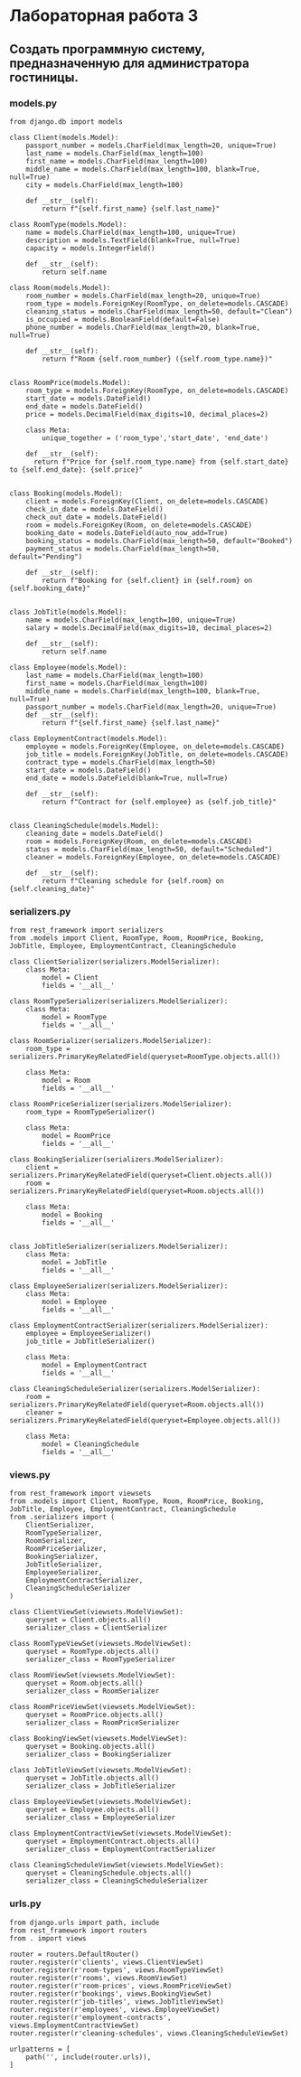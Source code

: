 # Лабораторная работа 3

## Создать программную систему, предназначенную для администратора гостиницы.


### models.py

    from django.db import models
    
    class Client(models.Model):
        passport_number = models.CharField(max_length=20, unique=True)
        last_name = models.CharField(max_length=100)
        first_name = models.CharField(max_length=100)
        middle_name = models.CharField(max_length=100, blank=True, null=True)
        city = models.CharField(max_length=100)
    
        def __str__(self):
            return f"{self.first_name} {self.last_name}"
    
    class RoomType(models.Model):
        name = models.CharField(max_length=100, unique=True)
        description = models.TextField(blank=True, null=True)
        capacity = models.IntegerField()
    
        def __str__(self):
            return self.name
    
    class Room(models.Model):
        room_number = models.CharField(max_length=20, unique=True)
        room_type = models.ForeignKey(RoomType, on_delete=models.CASCADE)
        cleaning_status = models.CharField(max_length=50, default="Clean")
        is_occupied = models.BooleanField(default=False)
        phone_number = models.CharField(max_length=20, blank=True, null=True)
    
        def __str__(self):
            return f"Room {self.room_number} ({self.room_type.name})"
    
    
    class RoomPrice(models.Model):
        room_type = models.ForeignKey(RoomType, on_delete=models.CASCADE)
        start_date = models.DateField()
        end_date = models.DateField()
        price = models.DecimalField(max_digits=10, decimal_places=2)
    
        class Meta:
            unique_together = ('room_type','start_date', 'end_date')
    
        def __str__(self):
          return f"Price for {self.room_type.name} from {self.start_date} to {self.end_date}: {self.price}"
    
    
    class Booking(models.Model):
        client = models.ForeignKey(Client, on_delete=models.CASCADE)
        check_in_date = models.DateField()
        check_out_date = models.DateField()
        room = models.ForeignKey(Room, on_delete=models.CASCADE)
        booking_date = models.DateField(auto_now_add=True)
        booking_status = models.CharField(max_length=50, default="Booked")
        payment_status = models.CharField(max_length=50, default="Pending")
    
        def __str__(self):
            return f"Booking for {self.client} in {self.room} on {self.booking_date}"
    
    
    class JobTitle(models.Model):
        name = models.CharField(max_length=100, unique=True)
        salary = models.DecimalField(max_digits=10, decimal_places=2)
    
        def __str__(self):
            return self.name
    
    class Employee(models.Model):
        last_name = models.CharField(max_length=100)
        first_name = models.CharField(max_length=100)
        middle_name = models.CharField(max_length=100, blank=True, null=True)
        passport_number = models.CharField(max_length=20, unique=True)
        def __str__(self):
            return f"{self.first_name} {self.last_name}"
    
    class EmploymentContract(models.Model):
        employee = models.ForeignKey(Employee, on_delete=models.CASCADE)
        job_title = models.ForeignKey(JobTitle, on_delete=models.CASCADE)
        contract_type = models.CharField(max_length=50)
        start_date = models.DateField()
        end_date = models.DateField(blank=True, null=True)
    
        def __str__(self):
            return f"Contract for {self.employee} as {self.job_title}"
    
    
    class CleaningSchedule(models.Model):
        cleaning_date = models.DateField()
        room = models.ForeignKey(Room, on_delete=models.CASCADE)
        status = models.CharField(max_length=50, default="Scheduled")
        cleaner = models.ForeignKey(Employee, on_delete=models.CASCADE)
    
        def __str__(self):
            return f"Cleaning schedule for {self.room} on {self.cleaning_date}"


### serializers.py

    from rest_framework import serializers
    from .models import Client, RoomType, Room, RoomPrice, Booking, JobTitle, Employee, EmploymentContract, CleaningSchedule
    
    class ClientSerializer(serializers.ModelSerializer):
        class Meta:
            model = Client
            fields = '__all__'
    
    class RoomTypeSerializer(serializers.ModelSerializer):
        class Meta:
            model = RoomType
            fields = '__all__'
    
    class RoomSerializer(serializers.ModelSerializer):
        room_type = serializers.PrimaryKeyRelatedField(queryset=RoomType.objects.all())
    
        class Meta:
            model = Room
            fields = '__all__'
    
    class RoomPriceSerializer(serializers.ModelSerializer):
        room_type = RoomTypeSerializer()
    
        class Meta:
            model = RoomPrice
            fields = '__all__'
    
    class BookingSerializer(serializers.ModelSerializer):
        client = serializers.PrimaryKeyRelatedField(queryset=Client.objects.all())
        room = serializers.PrimaryKeyRelatedField(queryset=Room.objects.all())
    
        class Meta:
            model = Booking
            fields = '__all__'
    
    
    class JobTitleSerializer(serializers.ModelSerializer):
        class Meta:
            model = JobTitle
            fields = '__all__'
    
    class EmployeeSerializer(serializers.ModelSerializer):
        class Meta:
            model = Employee
            fields = '__all__'
    
    class EmploymentContractSerializer(serializers.ModelSerializer):
        employee = EmployeeSerializer()
        job_title = JobTitleSerializer()
    
        class Meta:
            model = EmploymentContract
            fields = '__all__'
    
    class CleaningScheduleSerializer(serializers.ModelSerializer):
        room = serializers.PrimaryKeyRelatedField(queryset=Room.objects.all())
        cleaner = serializers.PrimaryKeyRelatedField(queryset=Employee.objects.all())
    
        class Meta:
            model = CleaningSchedule
            fields = '__all__'


### views.py

    from rest_framework import viewsets
    from .models import Client, RoomType, Room, RoomPrice, Booking, JobTitle, Employee, EmploymentContract, CleaningSchedule
    from .serializers import (
        ClientSerializer,
        RoomTypeSerializer,
        RoomSerializer,
        RoomPriceSerializer,
        BookingSerializer,
        JobTitleSerializer,
        EmployeeSerializer,
        EmploymentContractSerializer,
        CleaningScheduleSerializer
    )
    
    class ClientViewSet(viewsets.ModelViewSet):
        queryset = Client.objects.all()
        serializer_class = ClientSerializer
    
    class RoomTypeViewSet(viewsets.ModelViewSet):
        queryset = RoomType.objects.all()
        serializer_class = RoomTypeSerializer
    
    class RoomViewSet(viewsets.ModelViewSet):
        queryset = Room.objects.all()
        serializer_class = RoomSerializer
    
    class RoomPriceViewSet(viewsets.ModelViewSet):
        queryset = RoomPrice.objects.all()
        serializer_class = RoomPriceSerializer
    
    class BookingViewSet(viewsets.ModelViewSet):
        queryset = Booking.objects.all()
        serializer_class = BookingSerializer
    
    class JobTitleViewSet(viewsets.ModelViewSet):
        queryset = JobTitle.objects.all()
        serializer_class = JobTitleSerializer
    
    class EmployeeViewSet(viewsets.ModelViewSet):
        queryset = Employee.objects.all()
        serializer_class = EmployeeSerializer
    
    class EmploymentContractViewSet(viewsets.ModelViewSet):
        queryset = EmploymentContract.objects.all()
        serializer_class = EmploymentContractSerializer
    
    class CleaningScheduleViewSet(viewsets.ModelViewSet):
        queryset = CleaningSchedule.objects.all()
        serializer_class = CleaningScheduleSerializer


### urls.py

    from django.urls import path, include
    from rest_framework import routers
    from . import views
    
    router = routers.DefaultRouter()
    router.register(r'clients', views.ClientViewSet)
    router.register(r'room-types', views.RoomTypeViewSet)
    router.register(r'rooms', views.RoomViewSet)
    router.register(r'room-prices', views.RoomPriceViewSet)
    router.register(r'bookings', views.BookingViewSet)
    router.register(r'job-titles', views.JobTitleViewSet)
    router.register(r'employees', views.EmployeeViewSet)
    router.register(r'employment-contracts', views.EmploymentContractViewSet)
    router.register(r'cleaning-schedules', views.CleaningScheduleViewSet)
    
    urlpatterns = [
        path('', include(router.urls)),
    ]
